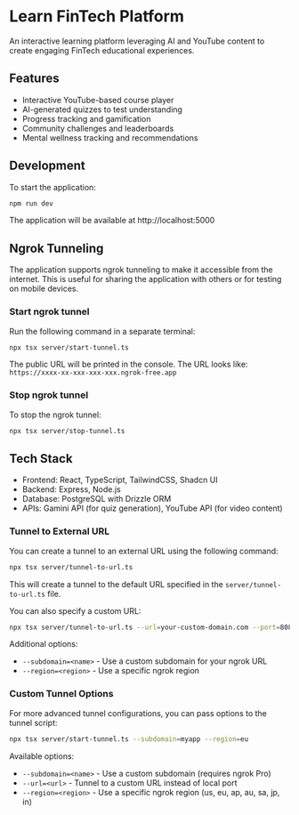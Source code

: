# Learn FinTech Platform

An interactive learning platform leveraging AI and YouTube content to create engaging FinTech educational experiences.

## Features

- Interactive YouTube-based course player
- AI-generated quizzes to test understanding
- Progress tracking and gamification
- Community challenges and leaderboards
- Mental wellness tracking and recommendations

## Development

To start the application:

```bash
npm run dev
```

The application will be available at http://localhost:5000

## Ngrok Tunneling

The application supports ngrok tunneling to make it accessible from the internet. This is useful for sharing the application with others or for testing on mobile devices.

### Start ngrok tunnel

Run the following command in a separate terminal:

```bash
npx tsx server/start-tunnel.ts
```

The public URL will be printed in the console. The URL looks like: `https://xxxx-xx-xxx-xxx-xxx.ngrok-free.app`

### Stop ngrok tunnel

To stop the ngrok tunnel:

```bash
npx tsx server/stop-tunnel.ts
```

## Tech Stack

- Frontend: React, TypeScript, TailwindCSS, Shadcn UI
- Backend: Express, Node.js
- Database: PostgreSQL with Drizzle ORM
- APIs: Gamini API (for quiz generation), YouTube API (for video content)
### Tunnel to External URL

You can create a tunnel to an external URL using the following command:

```bash
npx tsx server/tunnel-to-url.ts
```

This will create a tunnel to the default URL specified in the `server/tunnel-to-url.ts` file.

You can also specify a custom URL:

```bash
npx tsx server/tunnel-to-url.ts --url=your-custom-domain.com --port=8080
```

Additional options:
- `--subdomain=<name>` - Use a custom subdomain for your ngrok URL
- `--region=<region>` - Use a specific ngrok region

### Custom Tunnel Options

For more advanced tunnel configurations, you can pass options to the tunnel script:

```bash
npx tsx server/start-tunnel.ts --subdomain=myapp --region=eu
```

Available options:
- `--subdomain=<name>` - Use a custom subdomain (requires ngrok Pro)
- `--url=<url>` - Tunnel to a custom URL instead of local port
- `--region=<region>` - Use a specific ngrok region (us, eu, ap, au, sa, jp, in)

